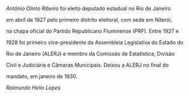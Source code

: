 

*Antônio Olinto Ribeiro* foi eleito deputado estadual no Rio de Janeiro

em abril de 1927 pelo primeiro distrito eleitoral, com sede em Niterói,

na chapa oficial do Partido Republicano Fluminense (PRF). Entre 1927 e

1928 foi primeiro vice-presidente da Assembleia Legislativa do Estado do

Rio de Janeiro (ALERJ) e membro da Comissão de Estatística, Divisão

Civil e Judiciária e Câmaras Municipais. Deixou a ALERJ no final do

mandato, em janeiro de 1930.



*Raimundo Helio Lopes*



